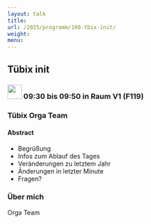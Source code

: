 ```yaml
---
layout: talk
title:
url: /2025/programm/160-tbix-init/
weight:
menu:
---
```

## Tübix init

### <img height = "32" src="../../../images/talk.svg"> 09:30 bis 09:50 in Raum V1 (F119)

### Tübix Orga Team

#### Abstract

* Begrüßung  
* Infos zum Ablauf des Tages  
* Veränderungen zu letztem Jahr  
* Änderungen in letzter Minute  
* Fragen?

### Über mich

Orga Team

